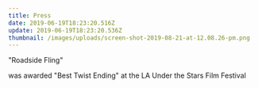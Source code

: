 ```yaml
---
title: Press
date: 2019-06-19T18:23:20.516Z
update: 2019-06-19T18:23:20.536Z
thumbnail: /images/uploads/screen-shot-2019-08-21-at-12.08.26-pm.png
---
```

"Roadside Fling"

was awarded "Best Twist Ending" at the LA Under the Stars Film Festival
